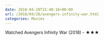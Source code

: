 ```yaml
---
date: 2018-04-28T15:40:16+00:00
url: /2018/04/28/avengers-infinity-war.html
categories: Movies
---
```

Watched Avengers Infinity War (2018) - ★★★




